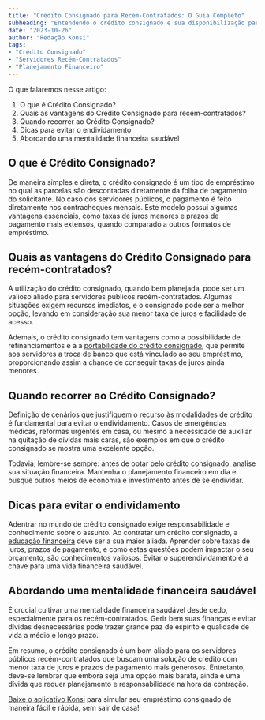```yaml
---
title: "Crédito Consignado para Recém-Contratados: O Guia Completo"
subheading: "Entendendo o crédito consignado e sua disponibilização para servidores públicos recém-contratados"
date: "2023-10-26"
author: "Redação Konsi"
tags:
- "Crédito Consignado"
- "Servidores Recém-Contratados"
- "Planejamento Financeiro"
---
```


O que falaremos nesse artigo:

1. O que é Crédito Consignado?
2. Quais as vantagens do Crédito Consignado para recém-contratados?
3. Quando recorrer ao Crédito Consignado?
4. Dicas para evitar o endividamento
5. Abordando uma mentalidade financeira saudável

## O que é Crédito Consignado?

De maneira simples e direta, o crédito consignado é um tipo de empréstimo no qual as parcelas são descontadas diretamente da folha de pagamento do solicitante. No caso dos servidores públicos, o pagamento é feito diretamente nos contracheques mensais. Este modelo possui algumas vantagens essenciais, como taxas de juros menores e prazos de pagamento mais extensos, quando comparado a outros formatos de empréstimo.

## Quais as vantagens do Crédito Consignado para recém-contratados?

A utilização do crédito consignado, quando bem planejada, pode ser um valioso aliado para servidores públicos recém-contratados. Algumas situações exigem recursos imediatos, e o consignado pode ser a melhor opção, levando em consideração sua menor taxa de juros e facilidade de acesso.

Ademais, o crédito consignado tem vantagens como a possibilidade de refinanciamentos e a a [portabilidade do crédito consignado](https://konsi.com.br/postagens/benefcios-da-portabilidade-de-crdito-consignado-para-servidores-pblicos), que permite aos servidores a troca de banco que está vinculado ao seu empréstimo, proporcionando assim a chance de conseguir taxas de juros ainda menores.

## Quando recorrer ao Crédito Consignado?

Definição de cenários que justifiquem o recurso às modalidades de crédito é fundamental para evitar o endividamento. Casos de emergências médicas, reformas urgentes em casa, ou mesmo a necessidade de auxiliar na quitação de dívidas mais caras, são exemplos em que o crédito consignado se mostra uma excelente opção. 

Todavia, lembre-se sempre: antes de optar pelo crédito consignado, analise sua situação financeira. Mantenha o planejamento financeiro em dia e busque outros meios de economia e investimento antes de se endividar.

## Dicas para evitar o endividamento

Adentrar no mundo de crédito consignado exige responsabilidade e conhecimento sobre o assunto. Ao contratar um crédito consignado, a [educação financeira](https://konsi.com.br/postagens/a-importncia-da-educao-financeira-para-servidores-pblicos-e-como-implement-la-em-sua-vida) deve ser a sua maior aliada. Aprender sobre taxas de juros, prazos de pagamento, e como estas questões podem impactar o seu orçamento, são conhecimentos valiosos. Evitar o superendividamento é a chave para uma vida financeira saudável.

## Abordando uma mentalidade financeira saudável

É crucial cultivar uma mentalidade financeira saudável desde cedo, especialmente para os recém-contratados. Gerir bem suas finanças e evitar dívidas desnecessárias pode trazer grande paz de espírito e qualidade de vida a médio e longo prazo.

Em resumo, o crédito consignado é um bom aliado para os servidores públicos recém-contratados que buscam uma solução de crédito com menor taxa de juros e prazos de pagamento mais generosos. Entretanto, deve-se lembrar que embora seja uma opção mais barata, ainda é uma dívida que requer planejamento e responsabilidade na hora da contração.

[Baixe o aplicativo Konsi](https://konsi.com.br/download) para simular seu empréstimo consignado de maneira fácil e rápida, sem sair de casa!